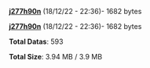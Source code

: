 [**j277h90n**](/data/j277h90n.txt) (18/12/22 - 22:36)- 1682 bytes

[**j277h90n**](/data/j277h90n.txt) (18/12/22 - 22:36)- 1682 bytes

**Total Datas**: 593

**Total Size**: 3.94 MB / 3.9 MB